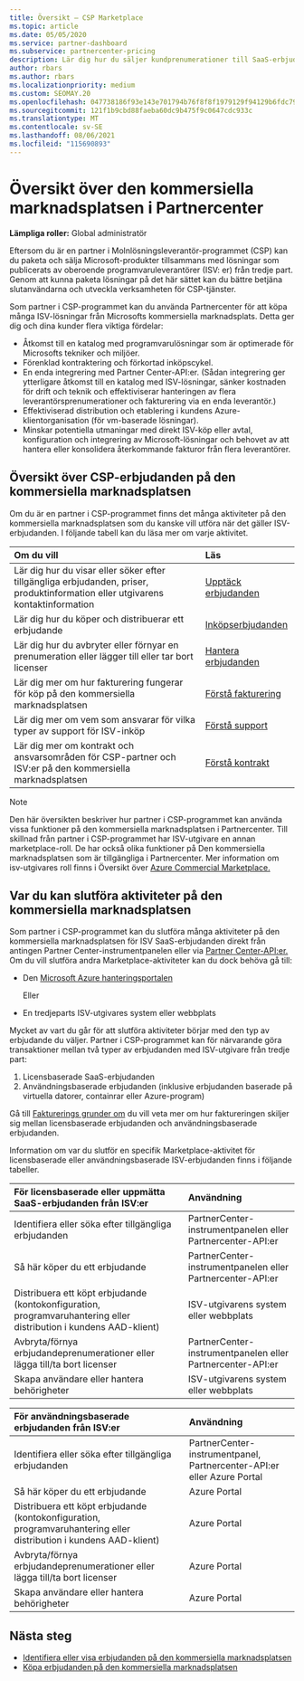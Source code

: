 ```yaml
---
title: Översikt – CSP Marketplace
ms.topic: article
ms.date: 05/05/2020
ms.service: partner-dashboard
ms.subservice: partnercenter-pricing
description: Lär dig hur du säljer kundprenumerationer till SaaS-erbjudanden (Programvara som en tjänst) från oberoende programvaruleverantörer (ISV) på marknadsplatsen.
author: rbars
ms.author: rbars
ms.localizationpriority: medium
ms.custom: SEOMAY.20
ms.openlocfilehash: 047738186f93e143e701794b76f8f8f1979129f94129b6fdc79c4de1196f2625
ms.sourcegitcommit: 121f1b9cbd88faeba60dc9b475f9c0647cdc933c
ms.translationtype: MT
ms.contentlocale: sv-SE
ms.lasthandoff: 08/06/2021
ms.locfileid: "115690893"
---
```

# <a name="overview-of-the-commercial-marketplace-in-partner-center"></a>Översikt över den kommersiella marknadsplatsen i Partnercenter

**Lämpliga roller:** Global administratör

Eftersom du är en partner i Molnlösningsleverantör-programmet (CSP) kan du paketa och sälja Microsoft-produkter tillsammans med lösningar som publicerats av oberoende programvaruleverantörer (ISV: er) från tredje part. Genom att kunna paketa lösningar på det här sättet kan du bättre betjäna slutanvändarna och utveckla verksamheten för CSP-tjänster.

Som partner i CSP-programmet kan du använda Partnercenter för att köpa många ISV-lösningar från Microsofts kommersiella marknadsplats. Detta ger dig och dina kunder flera viktiga fördelar:

- Åtkomst till en katalog med programvarulösningar som är optimerade för Microsofts tekniker och miljöer.
- Förenklad kontraktering och förkortad inköpscykel.
- En enda integrering med Partner Center-API:er. (Sådan integrering ger ytterligare åtkomst till en katalog med ISV-lösningar, sänker kostnaden för drift och teknik och effektiviserar hanteringen av flera leverantörsprenumerationer och fakturering via en enda leverantör.)
- Effektiviserad distribution och etablering i kundens Azure-klientorganisation (för vm-baserade lösningar).
- Minskar potentiella utmaningar med direkt ISV-köp eller avtal, konfiguration och integrering av Microsoft-lösningar och behovet av att hantera eller konsolidera återkommande fakturor från flera leverantörer.

## <a name="overview-of-csp-offers-in-the-commercial-marketplace"></a>Översikt över CSP-erbjudanden på den kommersiella marknadsplatsen

Om du är en partner i CSP-programmet finns det många aktiviteter på den kommersiella marknadsplatsen som du kanske vill utföra när det gäller ISV-erbjudanden. I följande tabell kan du läsa mer om varje aktivitet.

|**Om du vill**  |**Läs**   |
|:------------------------------------|:------------------|
|Lär dig hur du visar eller söker efter tillgängliga erbjudanden, priser, produktinformation eller utgivarens kontaktinformation | [Upptäck erbjudanden](csp-commercial-marketplace-discover.md) | 
|Lär dig hur du köper och distribuerar ett erbjudande   | [Inköpserbjudanden](csp-commercial-marketplace-purchase.md)   | 
|Lär dig hur du avbryter eller förnyar en prenumeration eller lägger till eller tar bort licenser  | [Hantera erbjudanden](csp-commercial-marketplace-manage.md) |
|Lär dig mer om hur fakturering fungerar för köp på den kommersiella marknadsplatsen | [Förstå fakturering](csp-commercial-marketplace-billing.md) |
|Lär dig mer om vem som ansvarar för vilka typer av support för ISV-inköp | [Förstå support](csp-commercial-marketplace-support.md) |
|Lär dig mer om kontrakt och ansvarsområden för CSP-partner och ISV:er på den kommersiella marknadsplatsen | [Förstå kontrakt](csp-commercial-marketplace-contracting.md) |

> [!NOTE]
> Den här översikten beskriver hur partner i CSP-programmet kan använda vissa funktioner på den kommersiella marknadsplatsen i Partnercenter. Till skillnad från partner i CSP-programmet har ISV-utgivare en annan marketplace-roll. De har också olika funktioner på Den kommersiella marknadsplatsen som är tillgängliga i Partnercenter. Mer information om isv-utgivares roll finns i Översikt över [Azure Commercial Marketplace.](/azure/marketplace/partner-center-portal/commercial-marketplace-overview)

## <a name="where-to-complete-commercial-marketplace-activities"></a>Var du kan slutföra aktiviteter på den kommersiella marknadsplatsen

Som partner i CSP-programmet kan du slutföra många aktiviteter på den kommersiella marknadsplatsen [](https://partner.microsoft.com/dashboard) för ISV SaaS-erbjudanden direkt från antingen Partner Center-instrumentpanelen eller via [Partner Center-API:er.](/partner-center/develop/) Om du vill slutföra andra Marketplace-aktiviteter kan du dock behöva gå till:

- Den [Microsoft Azure hanteringsportalen](https://portal.azure.com/)

    Eller

- En tredjeparts ISV-utgivares system eller webbplats

Mycket av vart du går för att slutföra aktiviteter börjar med den typ av erbjudande du väljer. Partner i CSP-programmet kan för närvarande göra transaktioner mellan två typer av erbjudanden med ISV-utgivare från tredje part:

1. Licensbaserade SaaS-erbjudanden  
2. Användningsbaserade erbjudanden (inklusive erbjudanden baserade på virtuella datorer, containrar eller Azure-program)

Gå till [Fakturerings grunder om](billing-basics.md) du vill veta mer om hur faktureringen skiljer sig mellan licensbaserade erbjudanden och användningsbaserade erbjudanden.  

Information om var du slutför en specifik Marketplace-aktivitet för licensbaserade eller användningsbaserade ISV-erbjudanden finns i följande tabeller.

|**För licensbaserade eller uppmätta SaaS-erbjudanden från ISV:er**  |**Användning**  |
|:------------------------------------|:------------------|
|Identifiera eller söka efter tillgängliga erbjudanden  | PartnerCenter-instrumentpanelen eller Partnercenter-API:er  |
|Så här köper du ett erbjudande  | PartnerCenter-instrumentpanelen eller Partnercenter-API:er  |
|Distribuera ett köpt erbjudande (kontokonfiguration, programvaruhantering eller distribution i kundens AAD-klient)  | ISV-utgivarens system eller webbplats  |
|Avbryta/förnya erbjudandeprenumerationer eller lägga till/ta bort licenser | PartnerCenter-instrumentpanelen eller Partnercenter-API:er  |
|Skapa användare eller hantera behörigheter  | ISV-utgivarens system eller webbplats  |

|**För användningsbaserade erbjudanden från ISV:er**  |**Användning**  |
|:------------------------------------|:------------------|
|Identifiera eller söka efter tillgängliga erbjudanden  | PartnerCenter-instrumentpanel, Partnercenter-API:er eller Azure Portal  |
|Så här köper du ett erbjudande  | Azure Portal  |
|Distribuera ett köpt erbjudande (kontokonfiguration, programvaruhantering eller distribution i kundens AAD-klient)  | Azure Portal  |
|Avbryta/förnya erbjudandeprenumerationer eller lägga till/ta bort licenser | Azure Portal  |
|Skapa användare eller hantera behörigheter  | Azure Portal  |

## <a name="next-steps"></a>Nästa steg

- [Identifiera eller visa erbjudanden på den kommersiella marknadsplatsen](csp-commercial-marketplace-discover.md)
- [Köpa erbjudanden på den kommersiella marknadsplatsen](csp-commercial-marketplace-purchase.md)
